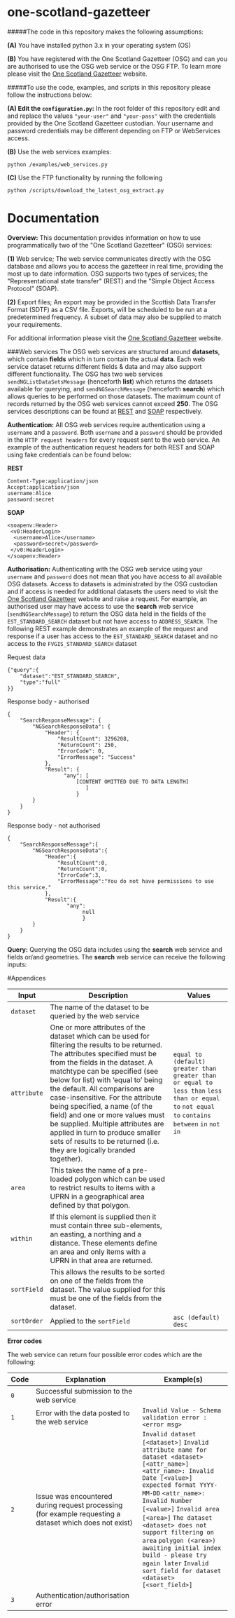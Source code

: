# one-scotland-gazetteer

#####The code in this repository makes the following assumptions:

**(A)** You have installed python 3.x in your operating system (OS)

**(B)** You have registered with the One Scotland Gazetteer (OSG) and can you are authorised to use the OSG web service
or the OSG FTP. To learn more please visit the [One Scotland Gazetteer](https://osg.scot) website.

#####To use the code, examples, and scripts in this repository please follow the instructions below:

**(A) Edit the ```configuration.py```:** In the root folder of this repository edit and and replace the values 
```"your-user"``` and ```"your-pass"``` with the credentials provided by the One Scotland Gazetteer custodian. 
Your username and password credentials may be different depending on FTP or WebServices access.

**(B)** Use the web services examples: 

```python /examples/web_services.py```

**(C)** Use the FTP functionality by running the following

```python /scripts/download_the_latest_osg_extract.py```

# Documentation

**Overview:** 
This documentation provides information on how to use programmatically two of the "One Scotland Gazetteer" (OSG) 
services:

**(1)** Web service; The web service communicates directly with the OSG database and allows you to access the gazetteer 
in real time, providing the most up to date information. OSG supports two types of services; the "Representational 
state transfer" (REST) and the "Simple Object Access Protocol" (SOAP). 

**(2)**  Export files; An export may be provided in the Scottish Data Transfer Format (SDTF) as a CSV file. Exports, 
will be scheduled to be run at a predetermined frequency.  A subset of data may also be supplied to match your 
requirements.

For additional information please visit the [One Scotland Gazetteer](https://osg.scot) website.


###Web services 
The OSG web services are structured around **datasets**, which contain **fields** which in turn contain the actual 
**data**. Each web service dataset returns different fields & data and may also support different functionality. The 
OSG has two web services ```sendNGListDataSetsMessage``` (henceforth **list**) which returns the datasets available for 
querying, and ```sendNGSearchMessage``` (henceforth **search**) which allows queries to be performed on those datasets. 
The maximum count of records returned by the OSG web services cannot exceed **250**. The OSG services descriptions can 
be found at [REST](https://osg.scot/services/NGSearchServiceRest?_wadl) and 
[SOAP](https://osg.scot/services/NGSearchService?wsdl) respectively.

**Authentication:** All OSG web services require authentication using a ```username``` and a ```password```. Both 
```username``` and a ```password``` should be provided in the ```HTTP request headers``` for every request sent to the 
web service. An example of the authentication request headers for both REST and SOAP using fake credentials can be found 
below:

**REST**
```
Content-Type:application/json
Accept:application/json
username:Alice
password:secret
```

**SOAP**
```
<soapenv:Header>
 <v0:HeaderLogin>
  <username>Alice</username>
  <password>secret</password>
 </v0:HeaderLogin>
</soapenv:Header>
```

**Authorisation:** Authenticating with the OSG web service using your ```username``` and ```password``` does not mean 
that you have access to all available OSG datasets. Access to datasets is administrated by the OSG custodian and if 
access is needed for additional datasets the users need to visit the [One Scotland Gazetteer](https://osg.scot) website 
and raise a request. For example, an authorised user may have access to use the **search** web service 
(```sendNGSearchMessage```) to return the OSG data held in the fields of the ```EST_STANDARD_SEARCH``` dataset but not 
have access to ```ADDRESS_SEARCH```. The following REST example demonstrates an example of the request and response if
a user has access to the ```EST_STANDARD_SEARCH``` dataset and no access to the ```FVGIS_STANDARD_SEARCH``` dataset

Request data

```
{"query":{
    "dataset":"EST_STANDARD_SEARCH",
    "type":"full"
}}

```
Response body - authorised
```
{
    "SearchResponseMessage": {
        "NGSearchResponseData": {
            "Header": {
                "ResultCount": 3296208,
                "ReturnCount": 250,
                "ErrorCode": 0,
                "ErrorMessage": "Success"
            },
            "Result": {
                  "any": [ 
                      [CONTENT OMITTED DUE TO DATA LENGTH]
                         ]         
                      }
        }
    }
}
```

Response body - not authorised

```
{
    "SearchResponseMessage":{
        "NGSearchResponseData":{
            "Header":{
                "ResultCount":0,
                "ReturnCount":0,
                "ErrorCode":3,
                "ErrorMessage":"You do not have permissions to use this service."
            },
            "Result":{
                   "any": 
                        null
                        }
        }
    }
}
```

**Query:** Querying the OSG data includes using the **search** web service and fields or/and geometries. The **search**
web service can receive the following inputs:

#Appendices

 |Input|Description|Values|
 |---|---|---|
 | ```dataset```  | The name of the dataset to be queried by the web service ||
 | ```attribute``` | One or more attributes of the dataset which can be used for filtering the results to be returned. The attributes specified must be from the fields in the dataset. A matchtype can be specified (see below for list) with ‘equal to’ being the default.  All comparisons are case-insensitive. For the attribute being specified, a name (of the field) and one or more values must be supplied. Multiple attributes are applied in turn to produce smaller sets of results to be returned (i.e. they are logically branded together). |```equal to (default)``` ```greater than``` ```greater than or equal to``` ```less than``` ```less than or equal to``` ```not equal to``` ```contains``` ```between``` ```in``` ```not in```|
 | ```area``` | This takes the name of a pre-loaded polygon which can be used to restrict results to items with a UPRN in a geographical area defined by that polygon.||
 | ```within``` | If this element is supplied then it must contain three sub-elements, an easting, a northing and a distance.  These elements define an area and only items with a UPRN in that area are returned. ||
 | ```sortField``` | This allows the results to be sorted on one of the fields from the dataset.  The value supplied for this must be one of the fields from the dataset. ||
 |```sortOrder```| Applied to the ```sortField``` | ```asc (default)``` ```desc```|

**Error codes**

The web service can return four possible error codes which are the following:

|Code|Explanation|Example(s)|
|---|---|---|
|```0```| Successful submission to the web service||
|```1```| Error with the data posted to the web service| ```Invalid Value - Schema validation error : <error msg>```|
|```2```| Issue was encountered during request processing (for example requesting a dataset which does not exist)| ```Invalid dataset [<dataset>]``` ```Invalid attribute name for dataset <dataset> [<attr_name>]``` ```<attr_name>: Invalid Date [<value>] expected format YYYY-MM-DD``` ```<attr_name>: Invalid Number [<value>]``` ```Invalid area [<area>]``` ```The dataset <dataset> does not support filtering on area``` ```polygon (<area>) awaiting initial index build - please try again later``` ```Invalid sort_field for dataset <dataset> [<sort_field>]```|
|```3```| Authentication/authorisation error||